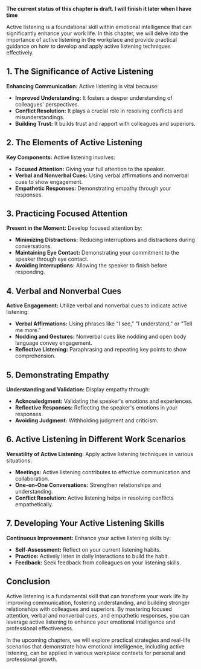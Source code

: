 **The current status of this chapter is draft. I will finish it later when I have time**

Active listening is a foundational skill within emotional intelligence that can significantly enhance your work life. In this chapter, we will delve into the importance of active listening in the workplace and provide practical guidance on how to develop and apply active listening techniques effectively.

**1. The Significance of Active Listening**
-------------------------------------------

**Enhancing Communication:** Active listening is vital because:

* **Improved Understanding:** It fosters a deeper understanding of colleagues' perspectives.
* **Conflict Resolution:** It plays a crucial role in resolving conflicts and misunderstandings.
* **Building Trust:** It builds trust and rapport with colleagues and superiors.

**2. The Elements of Active Listening**
---------------------------------------

**Key Components:** Active listening involves:

* **Focused Attention:** Giving your full attention to the speaker.
* **Verbal and Nonverbal Cues:** Using verbal affirmations and nonverbal cues to show engagement.
* **Empathetic Responses:** Demonstrating empathy through your responses.

**3. Practicing Focused Attention**
-----------------------------------

**Present in the Moment:** Develop focused attention by:

* **Minimizing Distractions:** Reducing interruptions and distractions during conversations.
* **Maintaining Eye Contact:** Demonstrating your commitment to the speaker through eye contact.
* **Avoiding Interruptions:** Allowing the speaker to finish before responding.

**4. Verbal and Nonverbal Cues**
--------------------------------

**Active Engagement:** Utilize verbal and nonverbal cues to indicate active listening:

* **Verbal Affirmations:** Using phrases like "I see," "I understand," or "Tell me more."
* **Nodding and Gestures:** Nonverbal cues like nodding and open body language convey engagement.
* **Reflective Listening:** Paraphrasing and repeating key points to show comprehension.

**5. Demonstrating Empathy**
----------------------------

**Understanding and Validation:** Display empathy through:

* **Acknowledgment:** Validating the speaker's emotions and experiences.
* **Reflective Responses:** Reflecting the speaker's emotions in your responses.
* **Avoiding Judgment:** Withholding judgment and criticism.

**6. Active Listening in Different Work Scenarios**
---------------------------------------------------

**Versatility of Active Listening:** Apply active listening techniques in various situations:

* **Meetings:** Active listening contributes to effective communication and collaboration.
* **One-on-One Conversations:** Strengthen relationships and understanding.
* **Conflict Resolution:** Active listening helps in resolving conflicts empathetically.

**7. Developing Your Active Listening Skills**
----------------------------------------------

**Continuous Improvement:** Enhance your active listening skills by:

* **Self-Assessment:** Reflect on your current listening habits.
* **Practice:** Actively listen in daily interactions to build the habit.
* **Feedback:** Seek feedback from colleagues on your listening skills.

**Conclusion**
--------------

Active listening is a fundamental skill that can transform your work life by improving communication, fostering understanding, and building stronger relationships with colleagues and superiors. By mastering focused attention, verbal and nonverbal cues, and empathetic responses, you can leverage active listening to enhance your emotional intelligence and professional effectiveness.

In the upcoming chapters, we will explore practical strategies and real-life scenarios that demonstrate how emotional intelligence, including active listening, can be applied in various workplace contexts for personal and professional growth.
